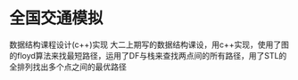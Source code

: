 # 全国交通模拟
数据结构课程设计(c++)实现
大二上期写的数据结构课设，用c++实现，使用了图的floyd算法来找最短路径，运用了DF与栈来查找两点间的所有路径，用了STL的全排列找出多个点之间的最优路径
